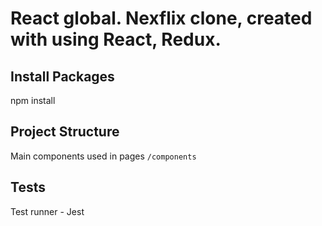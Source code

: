 # React global. Nexflix clone, created with using React, Redux.

## Install Packages

npm install

## Project Structure

Main components used in pages `/components`

## Tests

Test runner - Jest

<!-- Configuration for Jest - `jest.config.js` -->
